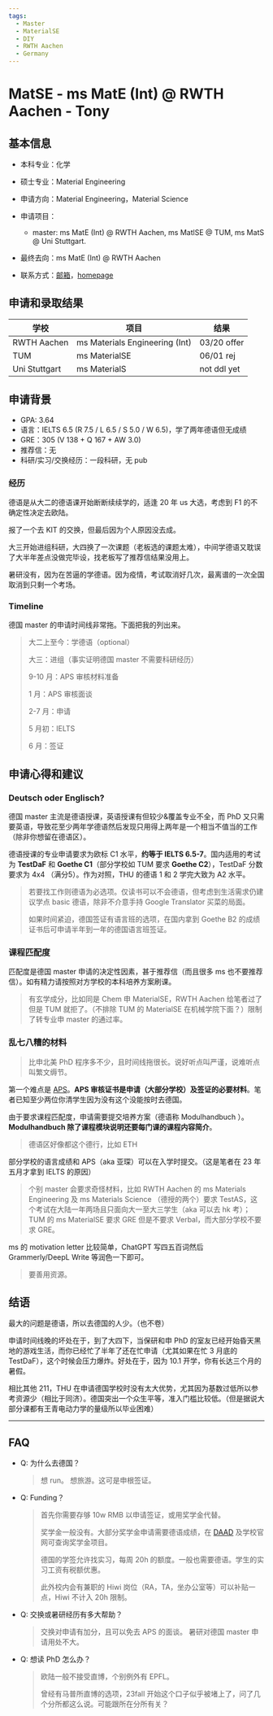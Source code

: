```yaml
---
tags:
  - Master
  - MaterialSE
  - DIY
  - RWTH Aachen
  - Germany
---
```


# MatSE - ms MatE (Int) @ RWTH Aachen - Tony

## 基本信息

- 本科专业：化学
- 硕士专业：Material Engineering
- 申请方向：Material Engineering，Material Science
- 申请项目：
    - master: ms MatE (Int) @ RWTH Aachen, ms MatlSE @ TUM, ms MatS @ Uni Stuttgart.

- 最终去向：ms MatE (Int) @ RWTH Aachen
- 联系方式：[邮箱](mailto:Tony-zhn@hotmail.com)，[homepage](https://tony-zhn.github.io/)

## 申请和录取结果

| 学校 | 项目 | 结果 |
| ---- | ---- | ---- |
| RWTH Aachen | ms Materials Engineering (Int) | 03/20 offer |
| TUM | ms MaterialSE | 06/01 rej |
| Uni Stuttgart | ms MaterialS | not ddl yet |

## 申请背景

- GPA: 3.64
- 语言：IELTS 6.5 (R 7.5 / L 6.5 / S 5.0 / W 6.5)，学了两年德语但无成绩
- GRE：305 (V 138 + Q 167 + AW 3.0)
- 推荐信：无
- 科研/实习/交换经历：一段科研，无 pub

### 经历

德语是从大二的德语课开始断断续续学的，适逢 20 年 us 大选，考虑到 F1 的不确定性决定去欧陆。

报了一个去 KIT 的交换，但最后因为个人原因没去成。

大三开始进组科研，大四换了一次课题（老板选的课题太难），中间学德语又耽误了大半年差点没做完毕设，找老板写了推荐信结果没用上。

暑研没有，因为在苦逼的学德语。因为疫情，考试取消好几次，最离谱的一次全国取消到只剩一个考场。

### Timeline

德国 master 的申请时间线非常拖。下面把我的列出来。

> 大二上至今：学德语（optional）
>
> 大三：进组（事实证明德国 master 不需要科研经历）
>
> 9-10 月：APS 审核材料准备
>
> 1 月：APS 审核面谈
>
> 2-7 月：申请
>
> 5 月初：IELTS
>
> 6 月：签证

## 申请心得和建议

### Deutsch oder Englisch?

德国 master 主流是德语授课，英语授课有但较少&覆盖专业不全，而 PhD 又只需要英语，导致花至少两年学德语然后发现只用得上两年是一个相当不值当的工作（除非你想留在德语区）。

德语授课的专业申请要求为欧标 C1 水平，**约等于 IELTS 6.5-7**。国内适用的考试为 **TestDaF** 和 **Goethe C1**（部分学校如 TUM 要求 **Goethe C2**），TestDaF 分数要求为 4x4 （满分5）。作为对照，THU 的德语 1 和 2 学完大致为 A2 水平。

> 若要找工作则德语为必选项。仅读书可以不会德语，但考虑到生活需求仍建议学点 basic 德语，除非不介意手持 Google Translator 买菜的局面。
>
> 如果时间紧迫，德国签证有语言班的选项，在国内拿到 Goethe B2 的成绩证书后可申请半年到一年的德国语言班签证。

### 课程匹配度

匹配度是德国 master 申请的决定性因素，甚于推荐信（而且很多 ms 也不要推荐信）。如有精力请按照对方学校的本科培养方案刷课。

> 有玄学成分，比如同是 Chem 申 MaterialSE，RWTH Aachen 给笔者过了但是 TUM 就拒了。（不排除 TUM 的 MaterialSE 在机械学院下面？）限制了转专业申 master 的通过率。

### 乱七八糟的材料

> 比申北美 PhD 程序多不少，且时间线拖很长。说好听点叫严谨，说难听点叫繁文缛节。

第一个难点是 [APS](../../prepare/help/)。**APS 审核证书是申请（大部分学校）及签证的必要材料**。笔者已知至少两位你清学生因为没有这个没能按时去德国。

由于要求课程匹配度，申请需要提交培养方案（德语称 Modulhandbuch ）。**Modulhandbuch 除了课程模块说明还要每门课的课程内容简介**。
> 德语区好像都这个德行，比如 ETH

部分学校的语言成绩和 APS（aka 亚琛）可以在入学时提交。（这是笔者在 23 年五月才拿到 IELTS 的原因）
> 个别 master 会要求奇怪材料，比如 RWTH Aachen 的 ms Materials Engineering 及 ms Materials Science （德授的两个）要求 TestAS，这个考试在大陆一年两场且只面向大一至大三学生（aka 可以去 hk 考）；TUM 的 ms MaterialSE 要求 GRE 但是不要求 Verbal，而大部分学校不要求 GRE。

ms 的 motivation letter 比较简单，ChatGPT 写四五百词然后 Grammerly/DeepL Write 等润色一下即可。
> 要善用资源。

## 结语

最大的问题是德语，所以去德国的人少。（也不卷）

申请时间线晚的坏处在于，到了大四下，当保研和申 PhD 的室友已经开始昏天黑地的游戏生活，而你已经忙了半年了还在忙申请（尤其如果在忙 3 月底的 TestDaF），这个时候会压力爆炸。好处在于，因为 10.1 开学，你有长达三个月的暑假。

相比其他 211，THU 在申请德国学校时没有太大优势，尤其因为基数过低所以参考资源少（相比于同济）。德国突出一个众生平等，准入门槛比较低。（但是据说大部分课都有王青电动力学的量级所以毕业困难）

-------------------

## FAQ

- Q: 为什么去德国？

    > 想 run。
    > 想旅游。这可是申根签证。

- Q: Funding？

    > 首先你需要存够 10w RMB 以申请签证，或用奖学金代替。
    >
    > 奖学金一般没有。大部分奖学金申请需要德语成绩，在 [DAAD](https://www2.daad.de/deutschland/stipendium/datenbank/en/21148-scholarship-database/) 及学校官网可查询奖学金项目。
    >
    > 德国的学签允许找实习，每周 20h 的额度。一般也需要德语。学生的实习工资有税额优惠。
    >
    > 此外校内会有兼职的 Hiwi 岗位（RA，TA，坐办公室等）可以补贴一点，Hiwi 不计入 20h 限制。

- Q: 交换或暑研经历有多大帮助？

    > 交换对申请有加分，且可以免去 APS 的面谈。
    > 暑研对德国 master 申请用处不大。

- Q: 想读 PhD 怎么办？

    > 欧陆一般不接受直博，个别例外有 EPFL。
    >
    > 曾经有马普所直博的选项，23fall 开始这个口子似乎被堵上了，问了几个分所都这么说。可能跟所在分所有关？